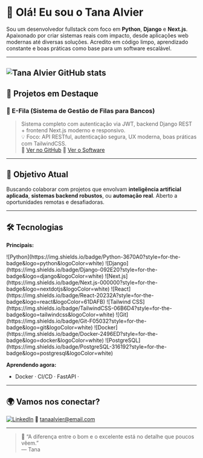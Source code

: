 # 👋 Olá! Eu sou o Tana Alvier

Sou um desenvolvedor fullstack com foco em **Python**, **Django** e **Next.js**. Apaixonado por criar sistemas reais com impacto, desde aplicações web modernas até diversas soluções. Acredito em código limpo, aprendizado constante e boas práticas como base para um software escalável.

---
![Tana Alvier GitHub stats](https://github-readme-stats.vercel.app/api?username=TanaAlvier19&show_icons=true&theme=radical)
---
## 🚀 Projetos em Destaque

### 🏥 E-Fila (Sistema de Gestão de Filas para Bancos)
> Sistema completo com autenticação via JWT, backend Django REST + frontend Next.js moderno e responsivo.  
> 💡 Foco: API RESTful, autenticação segura, UX moderna, boas práticas com TailwindCSS.  
> 🔗 [Ver no GitHub](https://github.com/TanaAlvier19/software_fila_virtual)
> 🔗 [Ver o Software](https://e-final.vercel.app/)


---

## 💼 Objetivo Atual
Buscando colaborar com projetos que envolvam **inteligência artificial aplicada**, **sistemas backend robustos**, ou **automação real**. Aberto a oportunidades remotas e desafiadoras.

---

## 🛠 Tecnologias

**Principais:**
 <div style="display: inline-block">
![Python](https://img.shields.io/badge/Python-3670A0?style=for-the-badge&logo=python&logoColor=white)
![Django](https://img.shields.io/badge/Django-092E20?style=for-the-badge&logo=django&logoColor=white)
![Next.js](https://img.shields.io/badge/Next.js-000000?style=for-the-badge&logo=nextdotjs&logoColor=white)
![React](https://img.shields.io/badge/React-20232A?style=for-the-badge&logo=react&logoColor=61DAFB)
![Tailwind CSS](https://img.shields.io/badge/TailwindCSS-06B6D4?style=for-the-badge&logo=tailwindcss&logoColor=white)
![Git](https://img.shields.io/badge/Git-F05032?style=for-the-badge&logo=git&logoColor=white)
![Docker](https://img.shields.io/badge/Docker-2496ED?style=for-the-badge&logo=docker&logoColor=white)
![PostgreSQL](https://img.shields.io/badge/PostgreSQL-316192?style=for-the-badge&logo=postgresql&logoColor=white)

</div> 

**Aprendendo agora:**
- Docker · CI/CD · FastAPI ·

---

## 🌍 Vamos nos conectar?

[![LinkedIn](https://img.shields.io/badge/LinkedIn-blue?logo=linkedin&logoColor=white)]([https://linkedin.com/in/Tan](https://www.linkedin.com/in/tana-alvier-2944b6345/))  
📧 tanaalvier@email.com

---

> 🧠 “A diferença entre o bom e o excelente está no detalhe que poucos vêem.”  
> — Tana
